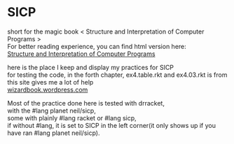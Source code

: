 # SICP  
short for the magic book < Structure and Interpretation of Computer Programs >  
For better reading experience, you can find html version here:  
[Structure and Interpretation of Computer Programs](http://sarabander.github.io/sicp/html/index.xhtml#SEC_Contents)


here is the place I keep and display my practices for SICP  
for testing the code, in the forth chapter, ex4.table.rkt and ex4.03.rkt is from  
this site gives me a lot of help  
[wizardbook.wordpress.com](https://wizardbook.wordpress.com/2010/12/25/exercise-4-3/)

Most of the practice done here is tested with drracket,  
with the #lang planet neil/sicp,  
some with plainly #lang racket or #lang sicp,  
if without #lang, it is set to SICP in the left corner(it only shows up if you have ran #lang planet neil/sicp).
